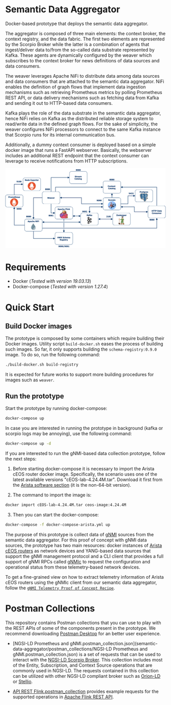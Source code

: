 # Semantic Data Aggregator

Docker-based prototype that deploys the semantic data aggregator.

The aggregator is composed of three main elements: the context broker, the context registry, and the data fabric. The first two elements are represented by the Scorpio Broker while the latter is a combination of agents that ingest/deliver data to/from the so-called data substrate represented by Kafka. These agents are dynamically configured by the weaver which subscribes to the context broker for news definitions of data sources and data consumers.

The weaver leverages Apache NiFi to distribute data among data sources and data consumers that are attached to the semantic data aggregator. NiFi enables the definition of graph flows that implement data ingestion mechanisms such as retrieving Prometheus metrics by polling Prometheus REST API, or data delivery mechanisms such as fetching data from Kafka and sending it out to HTTP-based data consumers.

Kafka plays the role of the data substrate in the semantic data aggregator, hence NiFi relies on Kafka as the distributed reliable storage system to read/write data in the defined graph flows. For the sake of simplicity, the weaver configures NiFi processors to connect to the same Kafka instance that Scorpio runs for its internal communication bus.

Additionally, a dummy context consumer is deployed based on a simple docker image that runs a FastAPI webserver. Basically, the webserver includes an additional REST endpoint that the context consumer can leverage to receive notifications from HTTP subscriptions.

![Docker Prototype](docs/data-aggregator-prototype.png)

# Requirements

- Docker (_Tested with version 19.03.13_)
- Docker-compose (_Tested with version 1.27.4_)

# Quick Start

## Build Docker images

The prototype is composed by some containers which require building their Docker images. Utility script `build-docker.sh` eases the process of building such images. So far, it only supports building the `schema-registry:0.9.0` image. To do so, run the following command:
```bash
./build-docker.sh build-registry
```
It is expected for future works to support more building procedures for images such as `weaver`.

## Run the prototype

Start the prototype by running docker-compose:
```bash
docker-compose up
```

In case you are interested in running the prototype in background (kafka or scorpio logs may be annoying), use the following command:
```bash
docker-compose up -d
```

If you are interested to run the gNMI-based data collection prototype, follow the next steps:

1) Before starting docker-compose it is necessary to import the Arista cEOS router docker image. Specifically, the scenario uses one of the latest available versions "cEOS-lab-4.24.4M.tar". Download it first from the [Arista software section](https://www.arista.com/en/support/software-download) (it is the non-64-bit version).

2) The command to import the image is:
```bash
docker import cEOS-lab-4.24.4M.tar ceos-image:4.24.4M
```

3) Then you can start the docker-compose:
```bash
docker-compose -f docker-compose-arista.yml up
```

The purpose of this prototype is collect data of [gNMI](https://github.com/openconfig/reference/blob/master/rpc/gnmi/gnmi-specification.md) sources from the semantic data aggregator. For this proof of concept with gNMI data sources, the prototype has two main resources: docker instances of [Arista cEOS routers](https://www.arista.com/en/products/software-controlled-container-networking) as network devices and YANG-based data sources that support the gNMI management protocol and a CLI client that provides a full support of gNMI RPCs called [gNMIc](https://gnmic.kmrd.dev/) to request the configuration and operational status from these telemetry-based network devices.

To get a fine-grained view on how to extract telemetry information of Arista cEOS routers using the gNMIc client from our semantic data aggregator, follow the [`gNMI Telemetry Proof of Concept Recipe`](semantic-data-aggregator/new/gnmi/docs/gnmi-PoC-recipe/README.md).


# Postman Collections

This repository contains Postman collections that you can use to play with the REST APIs of some of the components present in the prototype. We recommend downloading [Postman Desktop](https://www.postman.com/downloads/) for an better user experience.

- [NGSI-LD Prometheus and gNMI.postman_collection.json](semantic-data-aggregator/postman_collections/NGSI-LD Prometheus and gNMI.postman_collection.json) is a set of requests that can be used to interact with the [NGSI-LD Scorpio Broker](https://github.com/ScorpioBroker/ScorpioBroker). This collection includes most of the Entity, Subscription, and Context Source operations that are commonly used in NGSI-LD. The requests contained in this collection can be utilized with other NGSI-LD compliant broker such as [Orion-LD](https://github.com/FIWARE/context.Orion-LD) or [Stellio](https://github.com/stellio-hub/stellio-context-broker).

- [API REST Flink.postman_collection](postman_collections/API%20REST%20Flink.postman_collection.json) provides example requests for the supported operations in [Apache Flink REST API](https://ci.apache.org/projects/flink/flink-docs-release-1.12/ops/rest_api.html).
